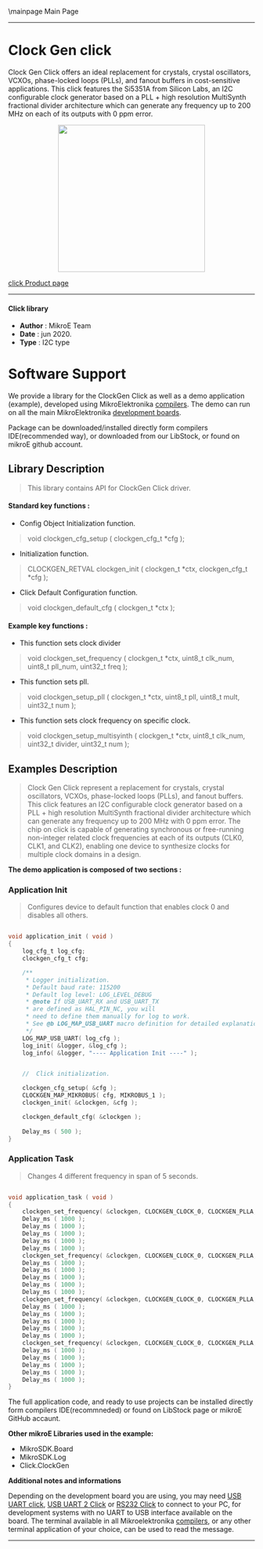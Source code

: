 \mainpage Main Page
 
---
# Clock Gen click

Clock Gen Click offers an ideal replacement for crystals, crystal oscillators, VCXOs, phase-locked loops (PLLs), and fanout buffers in cost-sensitive applications. This click features the Si5351A from Silicon Labs, an I2C configurable clock generator based on a PLL + high resolution MultiSynth fractional divider architecture which can generate any frequency up to 200 MHz on each of its outputs with 0 ppm error.

<p align="center">
  <img src="https://download.mikroe.com/images/click_for_ide/clockgen_click.png" height=300px>
</p>


[click Product page](https://www.mikroe.com/clock-gen-click)

---


#### Click library 

- **Author**        : MikroE Team
- **Date**          : jun 2020.
- **Type**          : I2C type


# Software Support

We provide a library for the ClockGen Click 
as well as a demo application (example), developed using MikroElektronika 
[compilers](https://shop.mikroe.com/compilers). 
The demo can run on all the main MikroElektronika [development boards](https:///shop.mikroe.com/development-boards).

Package can be downloaded/installed directly form compilers IDE(recommended way), or downloaded from our LibStock, or found on mikroE github account. 

## Library Description

> This library contains API for ClockGen Click driver.

#### Standard key functions :

- Config Object Initialization function.
> void clockgen_cfg_setup ( clockgen_cfg_t *cfg ); 
 
- Initialization function.
> CLOCKGEN_RETVAL clockgen_init ( clockgen_t *ctx, clockgen_cfg_t *cfg );

- Click Default Configuration function.
> void clockgen_default_cfg ( clockgen_t *ctx );


#### Example key functions :

- This function sets clock divider
> void clockgen_set_frequency ( clockgen_t *ctx, uint8_t clk_num, uint8_t pll_num, uint32_t freq );
 
- This function sets pll.
> void clockgen_setup_pll ( clockgen_t *ctx, uint8_t pll, uint8_t mult, uint32_t num );

- This function sets clock frequency on specific clock.
> void clockgen_setup_multisyinth ( clockgen_t *ctx, uint8_t clk_num, uint32_t divider, uint32_t num );

## Examples Description

> Clock Gen Click represent a replacement for crystals, crystal oscillators, VCXOs, phase-locked 
> loops (PLLs), and fanout buffers. This click features an I2C configurable clock generator 
> based on a PLL + high resolution MultiSynth fractional divider architecture which can generate
> any frequency up to 200 MHz with 0 ppm error. The chip on click is capable of generating 
> synchronous or free-running non-integer related clock frequencies at each of its outputs 
> (CLK0, CLK1, and CLK2), enabling one device to synthesize clocks for multiple clock domains in a design.

**The demo application is composed of two sections :**

### Application Init 

> Configures device to default function that enables clock 0 and disables all others.

```c

void application_init ( void )
{
    log_cfg_t log_cfg;
    clockgen_cfg_t cfg;

    /** 
     * Logger initialization.
     * Default baud rate: 115200
     * Default log level: LOG_LEVEL_DEBUG
     * @note If USB_UART_RX and USB_UART_TX 
     * are defined as HAL_PIN_NC, you will 
     * need to define them manually for log to work. 
     * See @b LOG_MAP_USB_UART macro definition for detailed explanation.
     */
    LOG_MAP_USB_UART( log_cfg );
    log_init( &logger, &log_cfg );
    log_info( &logger, "---- Application Init ----" );


    //  Click initialization.

    clockgen_cfg_setup( &cfg );
    CLOCKGEN_MAP_MIKROBUS( cfg, MIKROBUS_1 );
    clockgen_init( &clockgen, &cfg );

    clockgen_default_cfg( &clockgen );
    
    Delay_ms ( 500 );
}

```

### Application Task

> Changes 4 different frequency in span of 5 seconds.

```c

void application_task ( void )
{
    clockgen_set_frequency( &clockgen, CLOCKGEN_CLOCK_0, CLOCKGEN_PLLA, 1 );
    Delay_ms ( 1000 );
    Delay_ms ( 1000 );
    Delay_ms ( 1000 );
    Delay_ms ( 1000 );
    Delay_ms ( 1000 );
    clockgen_set_frequency( &clockgen, CLOCKGEN_CLOCK_0, CLOCKGEN_PLLA, 3 );
    Delay_ms ( 1000 );
    Delay_ms ( 1000 );
    Delay_ms ( 1000 );
    Delay_ms ( 1000 );
    Delay_ms ( 1000 );
    clockgen_set_frequency( &clockgen, CLOCKGEN_CLOCK_0, CLOCKGEN_PLLA, 10 );
    Delay_ms ( 1000 );
    Delay_ms ( 1000 );
    Delay_ms ( 1000 );
    Delay_ms ( 1000 );
    Delay_ms ( 1000 );
    clockgen_set_frequency( &clockgen, CLOCKGEN_CLOCK_0, CLOCKGEN_PLLA, 5 );
    Delay_ms ( 1000 );
    Delay_ms ( 1000 );
    Delay_ms ( 1000 );
    Delay_ms ( 1000 );
    Delay_ms ( 1000 );
} 

```


The full application code, and ready to use projects can be  installed directly form compilers IDE(recommneded) or found on LibStock page or mikroE GitHub accaunt.

**Other mikroE Libraries used in the example:** 

- MikroSDK.Board
- MikroSDK.Log
- Click.ClockGen

**Additional notes and informations**

Depending on the development board you are using, you may need 
[USB UART click](https:///shop.mikroe.com/usb-uart-click), 
[USB UART 2 Click](https:///shop.mikroe.com/usb-uart-2-click) or 
[RS232 Click](https:///shop.mikroe.com/rs232-click) to connect to your PC, for 
development systems with no UART to USB interface available on the board. The 
terminal available in all Mikroelektronika 
[compilers](https:///shop.mikroe.com/compilers), or any other terminal application 
of your choice, can be used to read the message.



---
